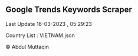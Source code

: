 

## Google Trends Keywords Scraper 
 
Last Update 16-03-2023 , 05:29:23

Country List :
VIETNAM.json



© Abdul Muttaqin 
